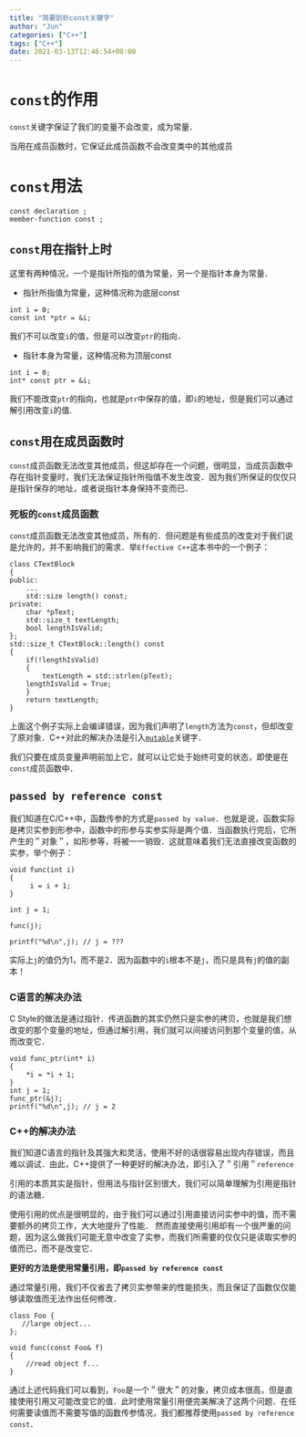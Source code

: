 ```yaml
---
title: "简要剖析const关键字"
author: "Jun"
categories: ["C++"]
tags: ["C++"]
date: 2021-03-13T12:46:54+08:00
---
```


# `const`的作用
`const`关键字保证了我们的变量不会改变，成为常量．

当用在成员函数时，它保证此成员函数不会改变类中的其他成员

# `const`用法

```
const declaration ;
member-function const ;

```

## `const`用在指针上时
这里有两种情况，一个是指针所指的值为常量，另一个是指针本身为常量．

- 指针所指值为常量，这种情况称为底层const

```
int i = 0;
const int *ptr = &i;
```
我们不可以改变`i`的值，但是可以改变`ptr`的指向．

- 指针本身为常量，这种情况称为顶层const

```
int i = 0;
int* const ptr = &i;
```

我们不能改变`ptr`的指向，也就是`ptr`中保存的值，即`i`的地址，但是我们可以通过解引用改变`i`的值.

## `const`用在成员函数时

`const`成员函数无法改变其他成员，但这却存在一个问题，很明显，当成员函数中存在指针变量时，我们无法保证指针所指值不发生改变．因为我们所保证的仅仅只是指针保存的地址，或者说指针本身保持不变而已．

### 死板的`const`成员函数
`const`成员函数无法改变其他成员，所有的．但问题是有些成员的改变对于我们说是允许的，并不影响我们的需求．举`Effective C++`这本书中的一个例子：
```
class CTextBlock
{
public:
    ...
    std::size length() const;
private:
    char *pText;
    std::size_t textLength;
    bool lengthIsValid;
};
std::size_t CTextBlock::length() const
{
    if(!lengthIsValid)
    {
        textLength = std::strlen(pText);
	lengthIsValid = True;
    }
    return textLength;
}
```
上面这个例子实际上会编译错误，因为我们声明了`length`方法为`const`，但却改变了原对象．C++对此的解决办法是引入[`mutable`](https://en.cppreference.com/w/cpp/keyword/mutable)关键字．

我们只要在成员变量声明前加上它，就可以让它处于始终可变的状态，即使是在`const`成员函数中．


## `passed by reference const`
我们知道在C/C++中，函数传参的方式是`passed by value`．也就是说，函数实际是拷贝实参到形参中，函数中的形参与实参实际是两个值．当函数执行完后，它所产生的＂对象＂，如形参等，将被一一销毁．这就意味着我们无法直接改变函数的实参，举个例子：
```
void func(int i)
{
     i = i + 1;
}

int j = 1;

func(j);

printf("%d\n",j); // j = ???
```
实际上`j`的值仍为1，而不是2．因为函数中的`i`根本不是`j`，而只是具有`j`的值的副本！

### C语言的解决办法
C Style的做法是通过指针．传进函数的其实仍然只是实参的拷贝，也就是我们想改变的那个变量的地址，但通过解引用，我们就可以间接访问到那个变量的值，从而改变它．
```
void func_ptr(int* i)
{
    *i = *i + 1;
}
int j = 1;
func_ptr(&j);
printf("%d\n",j); // j = 2
```
### C++的解决办法
我们知道C语言的指针及其强大和灵活，使用不好的话很容易出现内存错误，而且难以调试．由此，C++提供了一种更好的解决办法，即引入了＂引用＂`reference`

引用的本质其实是指针，但用法与指针区别很大，我们可以简单理解为引用是指针的语法糖．

使用引用的优点是很明显的，由于我们可以通过引用直接访问实参中的值，而不需要额外的拷贝工作，大大地提升了性能．
然而直接使用引用却有一个很严重的问题，因为这么做我们可能无意中改变了实参，而我们所需要的仅仅只是读取实参的值而已，而不是改变它．

**更好的方法是使用常量引用，即`passed by reference const`**

通过常量引用，我们不仅省去了拷贝实参带来的性能损失，而且保证了函数仅仅能够读取值而无法作出任何修改．

```
class Foo {
   //large object...
};

void func(const Foo& f)
{
    //read object f...
}
```
通过上述代码我们可以看到，`Foo`是一个＂很大＂的对象，拷贝成本很高，但是直接使用引用又可能改变它的值．此时使用常量引用便完美解决了这两个问题．在任何需要读值而不需要写值的函数传参情况，我们都推荐使用`passed by reference const`．
